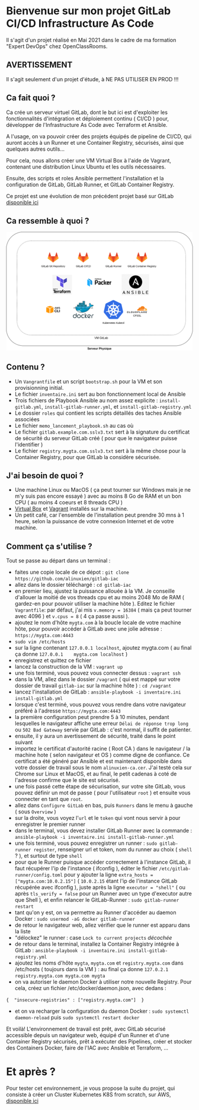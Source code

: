 # Bienvenue sur mon projet GitLab CI/CD Infrastructure As Code
Il s'agit d'un projet réalisé en Mai 2021 dans le cadre de ma formation "Expert DevOps" chez OpenClassRooms.

## AVERTISSEMENT
Il s'agit seulement d'un projet d'étude, à NE PAS UTILISER EN PROD  !!!

## Ca fait quoi ?
Ca crée un serveur virtuel GitLab, dont le but ici est d'exploiter les fonctionnalités d'intégration et déploiement continu ( CI/CD ) pour, développer de l'Infrastructure As Code avec Terraform et Ansible.

A l'usage, on va pouvoir créer des projets équipés de pipeline de CI/CD, qui auront accès à un Runner et une Container Registry, sécurisés, ainsi que quelques autres outils...

Pour cela, nous allons créer une VM Virtual Box à l'aide de Vagrant, contenant une distribution Linux Ubuntu et les outils nécessaires.

Ensuite, des scripts et roles Ansible permettent l'installation et la configuration de GitLab, GitLab Runner, et GitLab Container Registry.

Ce projet est une évolution de mon précédent projet basé sur GitLab [disponible ici](https://github.com/alinuxien/vm-gitlab-ansible)

## Ca ressemble à quoi ?
![Vue d'ensemble du Processus](https://github.com/alinuxien/gitlab-iac/blob/700a4c57805661207c75fdd7023de712561e9cab/gitlab%20iac.png)

## Contenu ?
- Un `Vangrantfile` et un script `bootstrap.sh` pour la VM et son provisionning initial.
- Le fichier `inventaire.ini` sert au bon fonctionnement local de Ansible
- Trois fichiers de Playbook Ansible au nom assez explicite : `install-gitlab.yml`, `install-gitlab-runner.yml`, et `install-gitlab-registry.yml`
- Le dossier `roles` qui contient les scripts détaillés des taches Ansible associées
- Le fichier `memo_lancement_playbook.sh` au cas où
- Le fichier `gitlab.example.com.sslv3.txt` sert à la signature du certificat de sécurité du serveur GitLab créé ( pour que le navigateur puisse l'identifier )
- Le fichier `registry.mygta.com.sslv3.txt` sert à la même chose pour la Container Registry, pour que GitLab la considère sécurisée.
 
## J'ai besoin de quoi ?
- Une machine Linux ou MacOS ( ça peut tourner sur Windows mais je ne m'y suis pas encore essayé ) avec au moins 8 Go de RAM et un bon CPU ( au moins 4 coeurs et 8 threads CPU )
- [Virtual Box](https://www.virtualbox.org/) et [Vagrant](https://www.vagrantup.com/downloads) installés sur la machine. 
- Un petit café, car l'ensemble de l'installation peut prendre 30 mns à 1 heure, selon la puissance de votre connexion Internet et de votre machine.

## Comment ça s'utilise ?
Tout se passe au départ dans un terminal :

- faites une copie locale de ce dépot :  `git clone https://github.com/alinuxien/gitlab-iac`
- allez dans le dossier téléchargé : `cd gitlab-iac`
- en premier lieu, ajustez la puissance allouée à la VM. Je conseille d'allouer la moitié de vos threads cpu et au moins 2048 Mo de RAM ( gardez-en pour pouvoir utiliser la machine hôte ). Editez le fichier `Vagrantfile`: par défaut, j'ai mis `v.memory = 16384` ( mais ça peut tourner avec 4096 ) et `v.cpus = 8` ( 4 ça passe aussi ).
- ajoutez le nom d'hôte `mygta.com` à la boucle locale de votre machine hôte, pour pouvoir accéder à GitLab avec une jolie adresse : `https://mygta.com:4443`
- `sudo vim /etc/hosts` 
- sur la ligne contenant `127.0.0.1 localhost`, ajoutez mygta.com ( au final ça donne `127.0.0.1	mygta.com localhost` )
- enregistrez et quittez ce fichier
- lancez la construction de la VM : `vagrant up`
- une fois terminé, vous pouvez vous connecter dessus : `vagrant ssh`
- dans la VM, allez dans le dossier `/vagrant` ( qui est mappé sur votre dossier de travail `gitlab-iac` sur la machine hôte ) : `cd /vagrant`
- lancez l'installation de GitLab : `ansible-playbook -i inventaire.ini install-gitlab.yml`
- lorsque c'est terminé, vous pouvez vous rendre dans votre navigateur préféré à l'adresse `https://mygta.com:4443` 
- la première configuration peut prendre 5 à 10 minutes, pendant lesquelles le navigateur affiche une erreur `Délai de réponse trop long` ou `502 Bad Gateway` servie par GitLab : c'est normal, il suffit de patienter.
- ensuite, il y aura un avertissement de sécurité, traité dans le point suivant
- importez le certificat d'autorité racine ( Root CA ) dans le navigateur / la machine hote ( selon navigateur et OS ) comme digne de confiance. Ce certificat a été généré par Ansible et est maintenant disponible dans votre dossier de travail sous le nom `alinuxien-ca.cer`. J'ai testé cela sur Chrome sur Linux et MacOS, et au final, le petit cadenas à coté de l'adresse confirme que le site est sécurisé.
- une fois passé cette étape de sécurisation, sur votre site GitLab, vous pouvez définir un mot de passe ( pour l'utilisateur `root` ) et ensuite vous connecter en tant que `root`.
- allez dans `Configure GitLab` en bas, puis `Runners` dans le menu à gauche ( sous `Overview` )
- sur la droite, vous voyez l'`url` et le `token` qui vont nous servir à pour enregistrer le premier runner
- dans le terminal, vous devez installer GitLab Runner avec la commande : `ansible-playbook -i inventaire.ini install-gitlab-runner.yml`
- une fois terminé, vous pouvez enregistrer un runner : `sudo gitlab-runner register`, renseigner url et token, nom du runner au choix ( `shell` ? ), et surtout de type `shell`
- pour que le Runner puisque accéder correctement à l'instance GitLab, il faut récupérer l'ip de l'instance ( ifconfig ), éditer le fichier `/etc/gitlab-runner/config.toml` pour y ajouter la ligne `extra_hosts = ["mygta.com:10.0.2.15"]` ( `10.0.2.15` étant l'ip de l'instance GitLab récupérée avec ifconfig ), juste après la ligne `executor = "shell"` ( ou après `tls_verify = false` pour un Runner avec un type d'executor autre que Shell ), et enfin relancer le GitLab-Runner : `sudo gitlab-runner restart`
- tant qu'on y est, on va permettre au Runner d'accéder au daemon Docker : `sudo usermod -aG docker gitlab-runner`
- de retour le navigateur web, allez vérifier que le runner est apparu dans la liste
- "délockez" le runner : case `Lock to current projects` *décochée* 
- de retour dans le terminal, installez la Container Registry intégrée à GitLab : `ansible-playbook -i inventaire.ini install-gitlab-registry.yml`
- ajoutez les noms d'hôte `mygta`, `mygta.com` et `registry.mygta.com` dans /etc/hosts ( toujours dans la VM ) : au final ça donne `127.0.2.1 registry.mygta.com mygta.com mygta`
- on va autoriser le daemon Docker à utiliser notre nouvelle Registry. Pour cela, créez un fichier /etc/docker/daemon.json, avec dedans :

`
{ 
  "insecure-registries" : ["registry.mygta.com"] 
}
`
- et on va recharger la configuration du daemon Docker : `sudo systemctl daemon-reload` puis `sudo systemctl restart docker`


Et voilà! L'environnement de travail est prêt, avec GitLab sécurisé accessible depuis un navigateur web, équipé d'un Runner et d'une Container Registry sécurisés, prêt à exécuter des Pipelines, créer et stocker des Containers Docker, faire de l'IAC avec Ansible et Terraform, ...

# Et après ?
Pour tester cet environnement, je vous propose la suite du projet, qui consiste à créer un Cluster Kubernetes K8S from scratch, sur AWS, 
[disponible ici](https://github.com/alinuxien/k8s-aws-iac)

